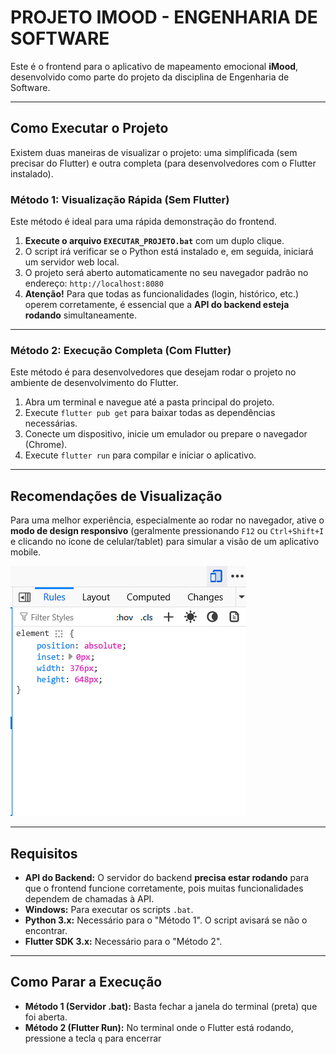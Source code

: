 # PROJETO IMOOD - ENGENHARIA DE SOFTWARE

Este é o frontend para o aplicativo de mapeamento emocional **iMood**, desenvolvido como parte do projeto da disciplina de Engenharia de Software.

---

##  Como Executar o Projeto

Existem duas maneiras de visualizar o projeto: uma simplificada (sem precisar do Flutter) e outra completa (para desenvolvedores com o Flutter instalado).

### Método 1: Visualização Rápida (Sem Flutter)

Este método é ideal para uma rápida demonstração do frontend.

1.  **Execute o arquivo `EXECUTAR_PROJETO.bat`** com um duplo clique.
2.  O script irá verificar se o Python está instalado e, em seguida, iniciará um servidor web local.
3.  O projeto será aberto automaticamente no seu navegador padrão no endereço: `http://localhost:8080`
4.  **Atenção!** Para que todas as funcionalidades (login, histórico, etc.) operem corretamente, é essencial que a **API do backend esteja rodando** simultaneamente.

---

### Método 2: Execução Completa (Com Flutter)

Este método é para desenvolvedores que desejam rodar o projeto no ambiente de desenvolvimento do Flutter.

1.  Abra um terminal e navegue até a pasta principal do projeto.
2.  Execute `flutter pub get` para baixar todas as dependências necessárias.
3.  Conecte um dispositivo, inicie um emulador ou prepare o navegador (Chrome).
4.  Execute `flutter run` para compilar e iniciar o aplicativo.

---

##  Recomendações de Visualização

Para uma melhor experiência, especialmente ao rodar no navegador, ative o **modo de design responsivo** (geralmente pressionando `F12` ou `Ctrl+Shift+I` e clicando no ícone de celular/tablet) para simular a visão de um aplicativo mobile.

![Visualização em modo responsivo](responsive_mode.png)

---

##  Requisitos

*   **API do Backend:** O servidor do backend **precisa estar rodando** para que o frontend funcione corretamente, pois muitas funcionalidades dependem de chamadas à API.
*   **Windows:** Para executar os scripts `.bat`.
*   **Python 3.x:** Necessário para o "Método 1". O script avisará se não o encontrar.
*   **Flutter SDK 3.x:** Necessário para o "Método 2".

---

##  Como Parar a Execução

*   **Método 1 (Servidor .bat):** Basta fechar a janela do terminal (preta) que foi aberta.
*   **Método 2 (Flutter Run):** No terminal onde o Flutter está rodando, pressione a tecla `q` para encerrar
